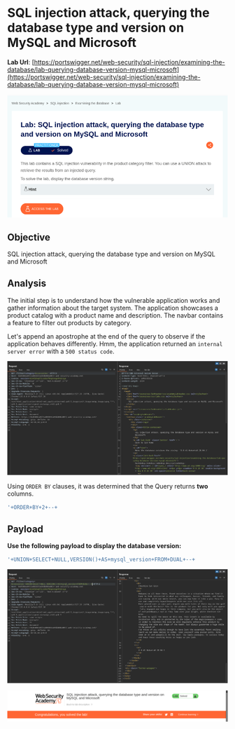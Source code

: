 # SQL injection attack, querying the database type and version on MySQL and Microsoft

**Lab Url**: [https://portswigger.net/web-security/sql-injection/examining-the-database/lab-querying-database-version-mysql-microsoft](https://portswigger.net/web-security/sql-injection/examining-the-database/lab-querying-database-version-mysql-microsoft)

![Lab Description](img/lab-description.png)

## Objective

SQL injection attack, querying the database type and version on MySQL and Microsoft

## Analysis

The initial step is to understand how the vulnerable application works and gather information about the target system. The application showcases a product catalog with a product name and description. The navbar contains a feature to filter out products by category.

Let's append an apostrophe at the end of the query to observe if the application behaves differently. Hmm, the application returned an `internal server error` with a `500 status code`.

![internal Server Error](img/internal-server-error.png)

Using `ORDER BY` clauses, it was determined that the Query returns **two** columns.

```bash
'+ORDER+BY+2+--+
```

## Payload

**Use the following payload to display the database version:**

```bash
'+UNION+SELECT+NULL,VERSION()+AS+mysql_version+FROM+DUAL+--+
```

![Payload](img/payload.png)

![Lab Solved](img/lab-solved.png)
